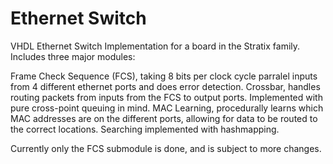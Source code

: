 # Ethernet Switch
 
VHDL Ethernet Switch Implementation for a board in the Stratix family. Includes three major modules:

Frame Check Sequence (FCS), taking 8 bits per clock cycle parralel inputs from 4 different ethernet ports and does error detection.
Crossbar, handles routing packets from inputs from the FCS to output ports. Implemented with pure cross-point queuing in mind.
MAC Learning, procedurally learns which MAC addresses are on the different ports, allowing for data to be routed to the correct locations. Searching implemented with hashmapping.


Currently only the FCS submodule is done, and is subject to more changes.
